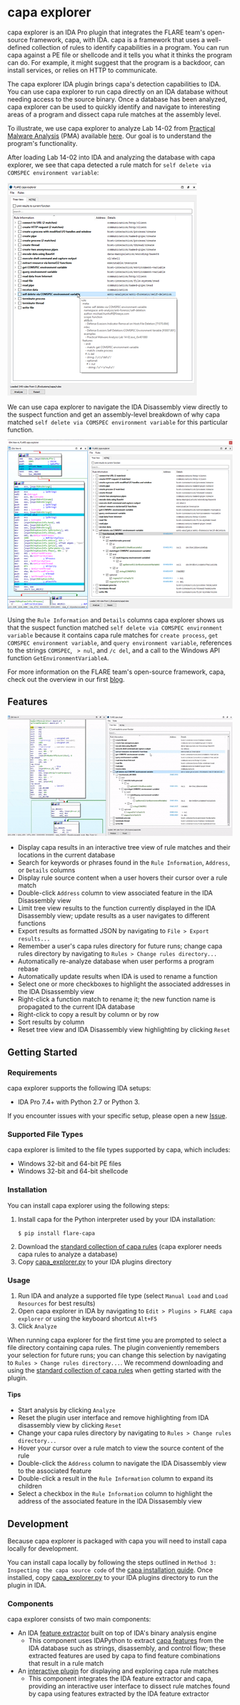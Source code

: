 # capa explorer

capa explorer is an IDA Pro plugin that integrates the FLARE team's open-source framework, capa, with IDA. capa is a framework that uses a well-defined collection of rules to 
identify capabilities in a program. You can run capa against a PE file or shellcode and it tells you what it thinks the program can do. For example, it might suggest that 
the program is a backdoor, can install services, or relies on HTTP to communicate. 

The capa explorer IDA plugin brings capa's detection capabilities to IDA. You can use capa explorer to run capa directly on an IDA database without needing access
to the source binary. Once a database has been analyzed, capa explorer can be used to quickly identify and navigate to interesting areas of a program 
and dissect capa rule matches at the assembly level.

To illustrate, we use capa explorer to analyze Lab 14-02 from [Practical Malware Analysis](https://nostarch.com/malware) (PMA) available [here](https://practicalmalwareanalysis.com/labs/). Our
goal is to understand the program's functionality.

After loading Lab 14-02 into IDA and analyzing the database with capa explorer, we see that capa detected a rule match for `self delete via COMSPEC environment variable`:

![](../../../doc/img/ida_plugin_example_1.png)

We can use capa explorer to navigate the IDA Disassembly view directly to the suspect function and get an assembly-level breakdown of why capa matched `self delete via COMSPEC environment variable` 
for this particular function.

![](../../../doc/img/ida_plugin_example_2.png)

Using the `Rule Information` and `Details` columns capa explorer shows us that the suspect function matched `self delete via COMSPEC environment variable` because it contains capa rule matches for `create process`, `get COMSPEC environment variable`,
and `query environment variable`, references to the strings `COMSPEC`, ` > nul`, and `/c del`, and a call to the Windows API function `GetEnvironmentVariableA`.

For more information on the FLARE team's open-source framework, capa, check out the overview in our first [blog](https://www.fireeye.com/blog/threat-research/2020/07/capa-automatically-identify-malware-capabilities.html).

## Features

![](../../../doc/img/ida_plugin_intro.gif)

* Display capa results in an interactive tree view of rule matches and their locations in the current database
* Search for keywords or phrases found in the `Rule Information`, `Address`, or `Details` columns
* Display rule source content when a user hovers their cursor over a rule match
* Double-click `Address` column to view associated feature in the IDA Disassembly view
* Limit tree view results to the function currently displayed in the IDA Disassembly view; update results as a user navigates to different functions
* Export results as formatted JSON by navigating to `File > Export results...`
* Remember a user's capa rules directory for future runs; change capa rules directory by navigating to `Rules > Change rules directory...`
* Automatically re-analyze database when user performs a program rebase
* Automatically update results when IDA is used to rename a function
* Select one or more checkboxes to highlight the associated addresses in the IDA Disassembly view
* Right-click a function match to rename it; the new function name is propagated to the current IDA database
* Right-click to copy a result by column or by row
* Sort results by column
* Reset tree view and IDA Disassembly view highlighting by clicking `Reset`

## Getting Started

### Requirements

capa explorer supports the following IDA setups:

* IDA Pro 7.4+ with Python 2.7 or Python 3.

If you encounter issues with your specific setup, please open a new [Issue](https://github.com/fireeye/capa/issues).

### Supported File Types

capa explorer is limited to the file types supported by capa, which includes:

* Windows 32-bit and 64-bit PE files
* Windows 32-bit and 64-bit shellcode

### Installation

You can install capa explorer using the following steps:

1. Install capa for the Python interpreter used by your IDA installation:
    ```
    $ pip install flare-capa
    ```
3. Download the [standard collection of capa rules](https://github.com/fireeye/capa-rules) (capa explorer needs capa rules to analyze a database)
4. Copy [capa_explorer.py](https://raw.githubusercontent.com/fireeye/capa/master/capa/ida/plugin/capa_explorer.py) to your IDA plugins directory

### Usage

1. Run IDA and analyze a supported file type (select `Manual Load` and `Load Resources` for best results)
2. Open capa explorer in IDA by navigating to `Edit > Plugins > FLARE capa explorer` or using the keyboard shortcut `Alt+F5`
3. Click `Analyze`

When running capa explorer for the first time you are prompted to select a file directory containing capa rules. The plugin conveniently
remembers your selection for future runs; you can change this selection by navigating to `Rules > Change rules directory...`. We recommend 
downloading and using the [standard collection of capa rules](https://github.com/fireeye/capa-rules) when getting started with the plugin.

#### Tips

* Start analysis by clicking `Analyze`
* Reset the plugin user interface and remove highlighting from IDA disassembly view by clicking `Reset`
* Change your capa rules directory by navigating to `Rules > Change rules directory...`
* Hover your cursor over a rule match to view the source content of the rule
* Double-click the `Address` column to navigate the IDA Disassembly view to the associated feature
* Double-click a result in the `Rule Information` column to expand its children
* Select a checkbox in the `Rule Information` column to highlight the address of the associated feature in the IDA Dissasembly view

## Development

Because capa explorer is packaged with capa you will need to install capa locally for development.

You can install capa locally by following the steps outlined in `Method 3: Inspecting the capa source code` of the [capa 
installation guide](https://github.com/fireeye/capa/blob/ida_plugin_documentation/doc/installation.md#method-3-inspecting-the-capa-source-code). Once installed, copy [capa_explorer.py](https://raw.githubusercontent.com/fireeye/capa/master/capa/ida/plugin/capa_explorer.py) 
to your IDA plugins directory to run the plugin in IDA.

### Components

capa explorer consists of two main components:

* An IDA [feature extractor](https://github.com/fireeye/capa/tree/master/capa/features/extractors/ida) built on top of IDA's binary analysis engine
  * This component uses IDAPython to extract [capa features](https://github.com/fireeye/capa-rules/blob/master/doc/format.md#extracted-features) from the IDA database such as strings, 
disassembly, and control flow; these extracted features are used by capa to find feature combinations that result in a rule match
* An [interactive plugin](https://github.com/fireeye/capa/tree/master/capa/ida/plugin) for displaying and exploring capa rule matches
  * This component integrates the IDA feature extractor and capa, providing an interactive user interface to dissect rule matches found by capa using features extracted by the IDA feature extractor
